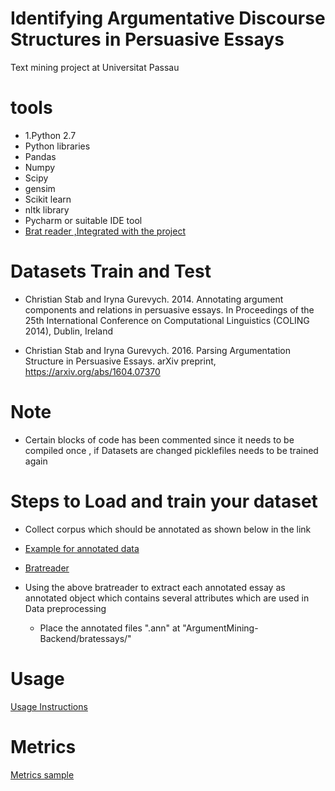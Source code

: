 # Identifying Argumentative Discourse Structures in Persuasive Essays
Text mining project at Universitat Passau

# tools
- 1.Python 2.7
- Python libraries
- Pandas
- Numpy
- Scipy
- gensim
- Scikit learn
- nltk library
- Pycharm or suitable IDE tool
- [Brat reader ,Integrated with the project](https://github.com/clips/bratreader.git)
# Datasets Train and Test

- Christian Stab and Iryna Gurevych. 2014. Annotating argument components and relations
   in persuasive essays. In Proceedings of the 25th International Conference on
   Computational Linguistics (COLING 2014), Dublin, Ireland

- Christian Stab and Iryna Gurevych. 2016. Parsing Argumentation Structure in
   Persuasive Essays. arXiv preprint, https://arxiv.org/abs/1604.07370

# Note
- Certain blocks of code has been commented since it needs to be compiled once , if Datasets are changed picklefiles needs to be trained again

# Steps to Load and train your dataset

- Collect corpus which should be annotated as shown below in the link
  
- [Example for annotated data](https://gist.github.com/abhiglobalistic/d7107236b6c40eb946b337abf86b8095)  


- [Bratreader](https://github.com/clips/bratreader.git )
  

- Using the above bratreader to extract each annotated essay as annotated object
  which contains several attributes which are used in Data preprocessing
   * Place the annotated files ".ann" at "ArgumentMining-Backend/bratessays/"

# Usage 
  
   [Usage Instructions](https://gist.github.com/abhiglobalistic/d3b60a5f9d20d1dad22ce598b6cbf615)
        
# Metrics
  
   [Metrics sample](https://gist.github.com/abhiglobalistic/8471f10090ea24f623f5418589985ba1)
     